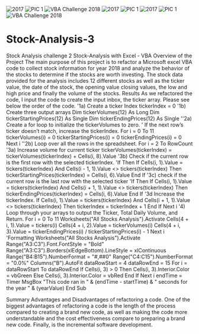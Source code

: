 ![2017](https://user-images.githubusercontent.com/115121417/204408309-daae38c3-c9f8-41e1-8c25-89fe939d86c7.JPG)
![PIC 1](https://user-images.githubusercontent.com/115121417/204408327-0f872101-53e1-45ed-896e-c40141118e63.JPG)
![VBA Challenge 2018](https://user-images.githubusercontent.com/115121417/204408347-e83d580d-ca47-4bce-a1c0-d884ecace030.JPG)
![2017](https://user-images.githubusercontent.com/115121417/204408371-3b8702a5-9caa-4280-b939-b7ec5e97bee0.JPG)
![PIC 1](https://user-images.githubusercontent.com/115121417/204408373-b3b6b20c-4d3a-4690-9ede-4ca90ea047c2.JPG)
![2017](https://user-images.githubusercontent.com/115121417/204408394-62879fc4-b4bd-47d6-b6e9-14084a86b070.JPG)
![PIC 1](https://user-images.githubusercontent.com/115121417/204408395-7571de7b-bed1-4e90-a1fa-931f76b574da.JPG)
![VBA Challenge 2018](https://user-images.githubusercontent.com/115121417/204408396-cbed3a6f-8bd1-4ab9-af03-2b369d32777b.JPG)
# Stock-Analysis-3
Stock Analysis challenge 2
Stock-Analysis with Excel - VBA
Overview of the Project
The main purpose of this project is to refactor a Microsoft excel VBA code to collect stock information for year 2018 and analyze the behavior of the stocks to determine if the stocks are worth investing. 
The stock data provided for the analysis includes 12 different stocks as well as the ticker value, the date of the stock, the opening value closing values, the low and high price and finally the volume of the stocks. 
Results 
As we refactored the code, I input the code to create the input inbox, the ticker array. 
Please see below the order of the code. 
'1a) Create a ticker Index
tickerIndex = 0
'1b) Create three output arrays
Dim tickerVolumes(12) As Long
Dim tickerStartingPrices(12) As Single
Dim tickerEndingPrices(12) As Single
''2a) Create a for loop to initialize the tickerVolumes to zero.
' If the next row’s ticker doesn’t match, increase the tickerIndex.
For i = 0 To 11
tickerVolumes(i) = 0
tickerStartingPrices(i) = 0
tickerEndingPrices(i) = 0
Next i
''2b) Loop over all the rows in the spreadsheet.
For i = 2 To RowCount
'3a) Increase volume for current ticker
tickerVolumes(tickerIndex) = tickerVolumes(tickerIndex) + Cells(i, 8).Value
'3b) Check if the current row is the first row with the selected tickerIndex.
'If  Then
If Cells(i, 1).Value = tickers(tickerIndex) And Cells(i - 1, 1).Value <> tickers(tickerIndex) Then
tickerStartingPrices(tickerIndex) = Cells(i, 6).Value
End If
'3c) check if the current row is the last row with the selected ticker
'If  Then
If Cells(i, 1).Value = tickers(tickerIndex) And Cells(i + 1, 1).Value <> tickers(tickerIndex) Then
tickerEndingPrices(tickerIndex) = Cells(i, 6).Value
End If
'3d Increase the tickerIndex.
If Cells(i, 1).Value = tickers(tickerIndex) And Cells(i + 1, 1).Value <> tickers(tickerIndex) Then
tickerIndex = tickerIndex + 1
End If
Next i
'4) Loop through your arrays to output the Ticker, Total Daily Volume, and Return.
For i = 0 To 11
Worksheets("All Stocks Analysis").Activate
Cells(4 + i, 1).Value = tickers(i)
Cells(4 + i, 2).Value = tickerVolumes(i)
Cells(4 + i, 3).Value = tickerEndingPrices(i) / tickerStartingPrices(i) - 1
Next i
'Formatting
Worksheets("All Stocks Analysis").Activate
Range("A3:C3").Font.FontStyle = "Bold"
Range("A3:C3").Borders(xlEdgeBottom).LineStyle = xlContinuous
Range("B4:B15").NumberFormat = "#,##0"
Range("C4:C15").NumberFormat = "0.0%"
Columns("B").AutoFit
dataRowStart = 4
dataRowEnd = 15
For i = dataRowStart To dataRowEnd
If Cells(i, 3) > 0 Then
Cells(i, 3).Interior.Color = vbGreen
Else
Cells(i, 3).Interior.Color = vbRed
End If
Next i
endTime = Timer
MsgBox "This code ran in " & (endTime - startTime) & " seconds for the year " & (yearValue)
End Sub

Summary 
Advantages and Disadvantages of refactoring a code. 
One of the biggest advantages of refactoring a code is the length of the process compared to creating a brand new code, as well as making the code more understandable and the cost effectiveness compare to preparing a brand new code. Finally, is the incremental software development. 
